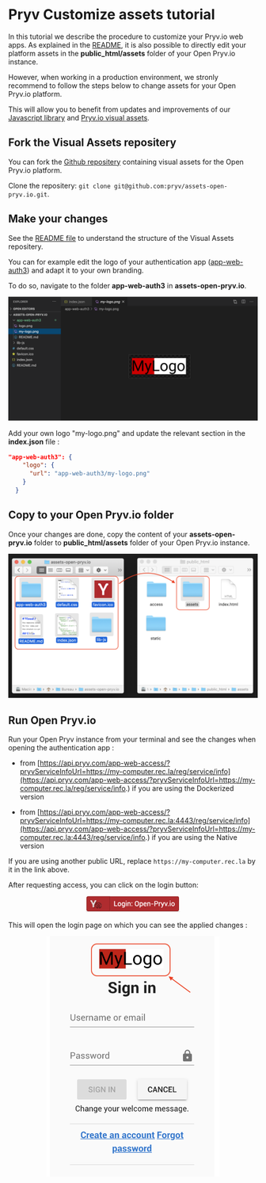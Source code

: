 
# Pryv Customize assets tutorial

In this tutorial we describe the procedure to customize your Pryv.io web apps. As explained in the [README](customize-assets/README.md), it is also possible to directly edit your platform assets in the **public_html/assets** folder of your Open Pryv.io instance.

However, when working in a production environment, we stronly recommend to follow the steps below to change assets for your Open Pryv.io platform.

This will allow you to benefit from updates and improvements of our [Javascript library](https://github.com/pryv/lib-js) and [Pryv.io visual assets](https://github.com/pryv/assets-open-pryv.io).


## Fork the Visual Assets repositery 

You can fork the [Github repositery](https://github.com/pryv/assets-open-pryv.io) containing visual assets for the Open Pryv.io platform.

Clone the repositery: `git clone git@github.com:pryv/assets-open-pryv.io.git`.

## Make your changes

See the [README file](https://github.com/pryv/assets-open-pryv.io/blob/master/README.md) to understand the structure of the Visual Assets repositery.

You can for example edit the logo of your authentication app ([app-web-auth3](https://github.com/pryv/app-web-auth3)) and adapt it to your own branding.

To do so, navigate to the folder **app-web-auth3** in **assets-open-pryv.io**.

<p align="center">
    <img src="images/change_logo_open_assets.png" alt="change_logo_open_assets" width="600"/>
</p>

Add your own logo "my-logo.png" and update the relevant section in the **index.json** file :

```json
"app-web-auth3": {
   	"logo": {
   	  "url": "app-web-auth3/my-logo.png" 
   	}
  }
```
## Copy to your Open Pryv.io folder

Once your changes are done, copy the content of your **assets-open-pryv.io** folder to **public_html/assets** folder of your Open Pryv.io instance.

<p align="center">
    <img src="images/move_files.png" alt="move" width="600"/>
</p>

## Run Open Pryv.io

Run your Open Pryv instance from your terminal and see the changes when opening the authentication app :

- from [https://api.pryv.com/app-web-access/?pryvServiceInfoUrl=https://my-computer.rec.la/reg/service/info](https://api.pryv.com/app-web-access/?pryvServiceInfoUrl=https://my-computer.rec.la/reg/service/info.) if you are using the Dockerized version

- from [https://api.pryv.com/app-web-access/?pryvServiceInfoUrl=https://my-computer.rec.la:4443/reg/service/info](https://api.pryv.com/app-web-access/?pryvServiceInfoUrl=https://my-computer.rec.la:4443/reg/service/info.) if you are using the Native version

If you are using another public URL, replace `https://my-computer.rec.la` by it in the link above.

After requesting access, you can click on the login button:

<p align="center">
<img src="images/login-open-pryv.png" alt="login-open-pryv" width="190" />
</p>

This will open the login page on which you can see the applied changes :

<p align="center">
<img src="images/new_logo.png" alt="new-logo" width="350" />
</p>



